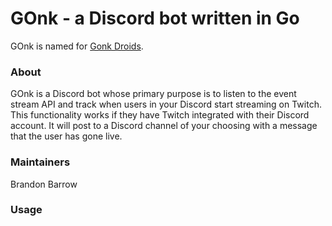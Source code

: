 # GOnk - a Discord bot written in Go
GOnk is named for [Gonk Droids](https://starwars.fandom.com/wiki/GNK_power_droid).

### About
GOnk is a Discord bot whose primary purpose is to listen to the event stream API and track when users in your Discord start streaming on Twitch.
This functionality works if they have Twitch integrated with their Discord account. It will post to a Discord channel of your choosing with a message
that the user has gone live.

### Maintainers
Brandon Barrow

### Usage

